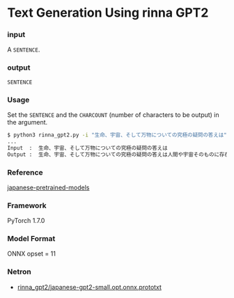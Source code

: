# Text Generation Using rinna GPT2

### input
A `SENTENCE`.

### output
`SENTENCE`

### Usage
Set the `SENTENCE` and the `CHARCOUNT` (number of characters to be output) in the argument.

```bash
$ python3 rinna_gpt2.py -i "生命、宇宙、そして万物についての究極の疑問の答えは" -o 30
...
Input  :  生命、宇宙、そして万物についての究極の疑問の答えは
Output :  生命、宇宙、そして万物についての究極の疑問の答えは人間や宇宙そのものに存在していて、「人類に与えられています限り無限に有す」と言う「生命の法則▁人間は生まれなければ生命はないのか
```

### Reference
[japanese-pretrained-models](https://github.com/rinnakk/japanese-pretrained-models)  

### Framework
PyTorch 1.7.0

### Model Format
ONNX opset = 11

### Netron

- [rinna_gpt2/japanese-gpt2-small.opt.onnx.prototxt](https://netron.app/?url=https://storage.googleapis.com/ailia-models/rinna_gpt2/japanese-gpt2-small.opt.onnx.prototxt)
